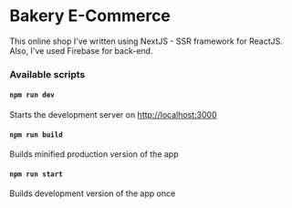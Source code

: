 # Bakery E-Commerce

This online shop I've written using NextJS - SSR framework for ReactJS.
Also, I've used Firebase for back-end.

### Available scripts

#### `npm run dev`
Starts the development server on [http://localhost:3000](http://localhost:3000)

#### `npm run build`
Builds minified production version of the app

#### `npm run start`
Builds development version of the app once
